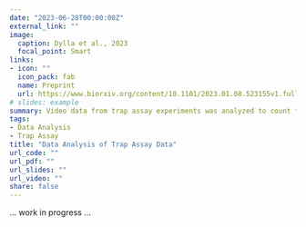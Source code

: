 ```yaml
---
date: "2023-06-28T00:00:00Z"
external_link: ""
image:
  caption: Dylla et al., 2023
  focal_point: Smart
links:
- icon: ""
  icon_pack: fab
  name: Preprint
  url: https://www.biorxiv.org/content/10.1101/2023.01.08.523155v1.full.pdf
# slides: example
summary: Video data from trap assay experiments was analyzed to count flies as they entered the odor traps. Additionally the flies walking trajectories at the trap entrances was investigated to learn more about their odor-driven behaviors.
tags: 
- Data Analysis
- Trap Assay
title: "Data Analysis of Trap Assay Data"
url_code: ""
url_pdf: ""
url_slides: ""
url_video: ""
share: false
---
```



... work in progress ...
